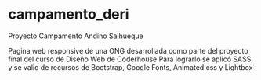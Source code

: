 # campamento_deri
Proyecto Campamento Andino Saihueque

Pagina web responsive de una ONG desarrollada como parte del proyecto final del curso de Diseño Web de Coderhouse
Para lograrlo se aplicó SASS, y se valio de recursos de Bootstrap, Google Fonts, Animated.css y Lightbox
